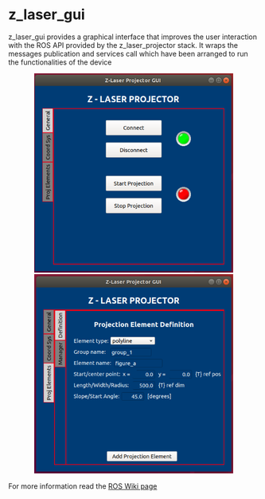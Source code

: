 # z_laser_gui

z_laser_gui provides a graphical interface that improves the user interaction with the ROS API provided by the z_laser_projector stack. It wraps the messages publication and services call which have been arranged to run the functionalities of the device

<p align="center">
  <img src="./images/gui.png" width="400"/>
  <img src="./images/gui_line.png" width="400"/>
</p>

For more information read the [ROS Wiki page](http://wiki.ros.org/z_laser_gui)